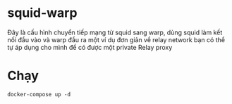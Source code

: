 # squid-warp
Đây là cấu hình chuyển tiếp mạng từ squid sang warp, dùng squid làm kết nối đầu vào và warp đầu ra một ví dụ đơn giản về relay network bạn có thể tự áp dụng cho mình để có được một private Relay proxy 

# Chạy
``` docker-compose up -d ```